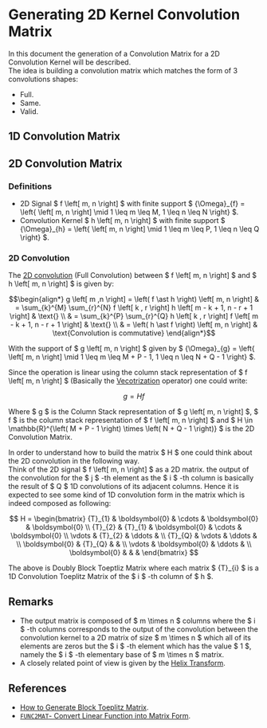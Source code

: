 # Generating 2D Kernel Convolution Matrix

In this document the generation of a Convolution Matrix for a 2D Convolution Kernel will be described.  
The idea is building a convolution matrix which matches the form of 3 convolutions shapes:

 *  Full.
 *  Same.
 *  Valid.

## 1D Convolution Matrix

## 2D Convolution Matrix

### Definitions

 *  2D Signal $ f \left[ m, n \right] $ with finite support $ {\Omega}_{f} = \left\{ \left[ m, n \right] \mid 1 \leq m \leq M, 1 \leq n \leq N \right\} $.
 *  Convolution Kernel $ h \left[ m, n \right] $ with finite support $ {\Omega}_{h} = \left\{ \left[ m, n \right] \mid 1 \leq m \leq P, 1 \leq n \leq Q \right\} $.

 ### 2D Convolution
 The [2D convolution](https://en.wikipedia.org/wiki/Multidimensional_discrete_convolution) (Full Convolution) between $ f \left[ m, n \right] $ and $ h \left[ m, n \right] $ is given by:

$$\begin{align*} g \left[ m ,n \right] = \left( f \ast h \right) \left[ m, n \right] & = \sum_{k}^{M} \sum_{r}^{N} f \left[ k , r \right] h \left[ m - k + 1, n - r + 1 \right] & \text{} \\ 
& = \sum_{k}^{P} \sum_{r}^{Q} h \left[ k , r \right] f \left[ m - k + 1, n - r + 1 \right] & \text{} \\
& = \left( h \ast f \right) \left[ m, n \right] & \text{Convolution is commutative}
\end{align*}$$

 With the support of $ g \left[ m, n \right] $ given by $ {\Omega}_{g} = \left\{ \left[ m, n \right] \mid 1 \leq m \leq M + P - 1, 1 \leq n \leq N + Q - 1 \right\} $.

 Since the operation is linear using the column stack representation of $ f \left[ m, n \right] $ (Basically the [Vecotrization](https://en.wikipedia.org/wiki/Vectorization_(mathematics)) operator) one could write:

 $$ g = H f $$

 Where $ g $ is the Column Stack representation of $ g \left[ m, n \right] $, $ f $ is the column stack representation of $ f \left[ m, n \right] $ and $ H \in \mathbb{R}^{\left( M + P - 1 \right) \times \left( N + Q - 1 \right)} $ is the 2D Convolution Matrix.

 In order to understand how to build the matrix $ H $ one could think about the 2D convolution in the following way.  
 Think of the 2D signal $ f \left[ m, n \right] $ as a 2D matrix. the output of the convolution for the $ j $ -th element as the $ i $ -th column is basically the result of $ Q $ 1D convolutions of its adjacent columns. Hence it is expected to see some kind of 1D convolution form in the matrix which is indeed composed as following:

 $$ H = \begin{bmatrix}
{T}_{1} & \boldsymbol{0} & \cdots & \boldsymbol{0} & \boldsymbol{0} \\ 
{T}_{2} & {T}_{1} & \boldsymbol{0} & \cdots & \boldsymbol{0} \\ 
\vdots & {T}_{2} & \ddots & \\ 
{T}_{Q} & \vdots & \ddots & \\ 
\boldsymbol{0} & {T}_{Q} &  & \\
\vdots & \boldsymbol{0} & \ddots & \\ 
\boldsymbol{0} &  &  &
\end{bmatrix} $$

The above is Doubly Block Toeptliz Matrix where each matrix $ {T}_{i} $ is a 1D Convolution Toeplitz Matrix of the $ i $ -th column of $ h $.

## Remarks 
 *  The output matrix is composed of $ m \times n $ columns where the $ i $ -th columns corresponds to the output of the convolution between the convolution kernel to a 2D matrix of size $ m \times n $ which all of its elements are zeros but the $ i $ -th element which has the value $ 1 $, namely the $ i $ -th elementary base of $ m \times n $ matrix.
 *  A closely related point of view is given by the [Helix Transform](https://en.wikipedia.org/wiki/Multidimensional_discrete_convolution#The_Helix_Transform).

## References
 *  [How to Generate Block Toeplitz Matrix](https://www.mathworks.com/matlabcentral/answers/249061).
 *  [`FUNC2MAT`- Convert Linear Function into Matrix Form](https://www.mathworks.com/matlabcentral/fileexchange/44669).